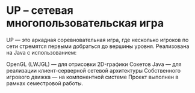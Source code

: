 # UP – сетевая многопользовательская игра

UP — это аркадная соревновательная игра, где несколько игроков по сети стремятся первыми добраться до вершины уровня.
Реализована на Java с использованием:

OpenGL (LWJGL) — для отрисовки 2D-графики
Сокетов Java — для реализации клиент-серверной сетевой архитектуры
Собственного игрового движка — на компонентной системе
Проект выполнен в рамках семестровой работы.
